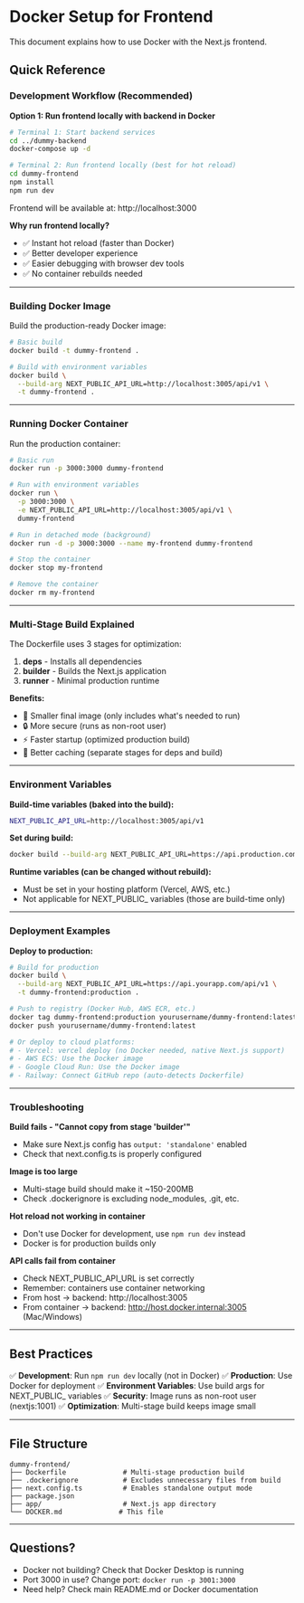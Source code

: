 # Docker Setup for Frontend

This document explains how to use Docker with the Next.js frontend.

## Quick Reference

### Development Workflow (Recommended)

**Option 1: Run frontend locally with backend in Docker**
```bash
# Terminal 1: Start backend services
cd ../dummy-backend
docker-compose up -d

# Terminal 2: Run frontend locally (best for hot reload)
cd dummy-frontend
npm install
npm run dev
```

Frontend will be available at: http://localhost:3000

**Why run frontend locally?**
- ✅ Instant hot reload (faster than Docker)
- ✅ Better developer experience
- ✅ Easier debugging with browser dev tools
- ✅ No container rebuilds needed

---

### Building Docker Image

Build the production-ready Docker image:

```bash
# Basic build
docker build -t dummy-frontend .

# Build with environment variables
docker build \
  --build-arg NEXT_PUBLIC_API_URL=http://localhost:3005/api/v1 \
  -t dummy-frontend .
```

---

### Running Docker Container

Run the production container:

```bash
# Basic run
docker run -p 3000:3000 dummy-frontend

# Run with environment variables
docker run \
  -p 3000:3000 \
  -e NEXT_PUBLIC_API_URL=http://localhost:3005/api/v1 \
  dummy-frontend

# Run in detached mode (background)
docker run -d -p 3000:3000 --name my-frontend dummy-frontend

# Stop the container
docker stop my-frontend

# Remove the container
docker rm my-frontend
```

---

### Multi-Stage Build Explained

The Dockerfile uses 3 stages for optimization:

1. **deps** - Installs all dependencies
2. **builder** - Builds the Next.js application
3. **runner** - Minimal production runtime

**Benefits:**
- 🚀 Smaller final image (only includes what's needed to run)
- 🔒 More secure (runs as non-root user)
- ⚡ Faster startup (optimized production build)
- 💾 Better caching (separate stages for deps and build)

---

### Environment Variables

**Build-time variables (baked into the build):**
```bash
NEXT_PUBLIC_API_URL=http://localhost:3005/api/v1
```

**Set during build:**
```bash
docker build --build-arg NEXT_PUBLIC_API_URL=https://api.production.com -t dummy-frontend .
```

**Runtime variables (can be changed without rebuild):**
- Must be set in your hosting platform (Vercel, AWS, etc.)
- Not applicable for NEXT_PUBLIC_ variables (those are build-time only)

---

### Deployment Examples

**Deploy to production:**

```bash
# Build for production
docker build \
  --build-arg NEXT_PUBLIC_API_URL=https://api.yourapp.com/api/v1 \
  -t dummy-frontend:production .

# Push to registry (Docker Hub, AWS ECR, etc.)
docker tag dummy-frontend:production yourusername/dummy-frontend:latest
docker push yourusername/dummy-frontend:latest

# Or deploy to cloud platforms:
# - Vercel: vercel deploy (no Docker needed, native Next.js support)
# - AWS ECS: Use the Docker image
# - Google Cloud Run: Use the Docker image
# - Railway: Connect GitHub repo (auto-detects Dockerfile)
```

---

### Troubleshooting

**Build fails - "Cannot copy from stage 'builder'"**
- Make sure Next.js config has `output: 'standalone'` enabled
- Check that next.config.ts is properly configured

**Image is too large**
- Multi-stage build should make it ~150-200MB
- Check .dockerignore is excluding node_modules, .git, etc.

**Hot reload not working in container**
- Don't use Docker for development, use `npm run dev` instead
- Docker is for production builds only

**API calls fail from container**
- Check NEXT_PUBLIC_API_URL is set correctly
- Remember: containers use container networking
- From host → backend: http://localhost:3005
- From container → backend: http://host.docker.internal:3005 (Mac/Windows)

---

## Best Practices

✅ **Development**: Run `npm run dev` locally (not in Docker)
✅ **Production**: Use Docker for deployment
✅ **Environment Variables**: Use build args for NEXT_PUBLIC_ variables
✅ **Security**: Image runs as non-root user (nextjs:1001)
✅ **Optimization**: Multi-stage build keeps image small

---

## File Structure

```
dummy-frontend/
├── Dockerfile              # Multi-stage production build
├── .dockerignore           # Excludes unnecessary files from build
├── next.config.ts          # Enables standalone output mode
├── package.json
├── app/                    # Next.js app directory
└── DOCKER.md              # This file
```

---

## Questions?

- Docker not building? Check that Docker Desktop is running
- Port 3000 in use? Change port: `docker run -p 3001:3000`
- Need help? Check main README.md or Docker documentation
